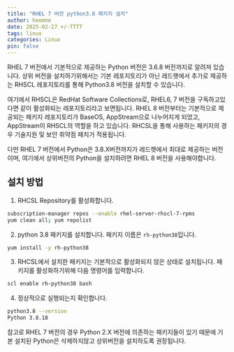 ```yaml
---
title: "RHEL 7 버전 python3.8 패키지 설치"
author: heomne
date: 2025-02-27 +/-TTTT
tags: linux
categories: Linux
pin: false
---
```


RHEL 7 버전에서 기본적으로 제공하는 Python 버전은 3.6.8 버전까지로 알려져 있습니다. 상위 버전을 설치하기위해서는 기본 레포지토리가 아닌 레드햇에서 추가로 제공하는 RHSCL 레포지토리를 통해 Python3.8 버전을 설치할 수 있습니다.

여기에서 RHSCL은 RedHat Software Collections로, RHEL6, 7 버전을 구독하고있다면 같이 활성화되는 레포지토리라고 보면됩니다. RHEL 8 버전부터는 기본적으로 제공되는 패키지 레포지토리가 BaseOS, AppStream으로 나누어지게 되었고, AppStream이 RHSCL의 역할을 하고 있습니다.
RHCSL을 통해 사용하는 패키지의 경우 기술지원 및 보안 취약점 패치가 적용됩니다.

다만 RHEL 7 버전에서 Python은 3.8.X버전까지가 레드햇에서 최대로 제공하는 버전이며, 여기에서 상위버전의 Python을 설치하려면 RHEL 8 버전을 사용해야합니다.

## 설치 방법

1. RHCSL Repository를 활성화합니다.
```bash
subscription-manager repos --enable rhel-server-rhscl-7-rpms
yum clean all; yum repolist
```

2. python 3.8 패키지를 설치합니다. 패키지 이름은 `rh-python38`입니다.
```bash
yum install -y rh-python38
```

3. RHCSL에서 설치한 패키지는 기본적으로 활성화되지 않은 상태로 설치됩니다. 패키지를 활성화하기위해 다음 명령어를 입력합니다.
```bash
scl enable rh-python38 bash
```

4. 정상적으로 실행되는지 확인합니다.
```bash
python3.8 --version
Python 3.8.18
```

참고로 RHEL 7 버전의 경우 Python 2.X 버전에 의존하는 패키지들이 있기 때문에 기본 설치된 Python은 삭제하지않고 상위버전을 설치하도록 권장됩니다.